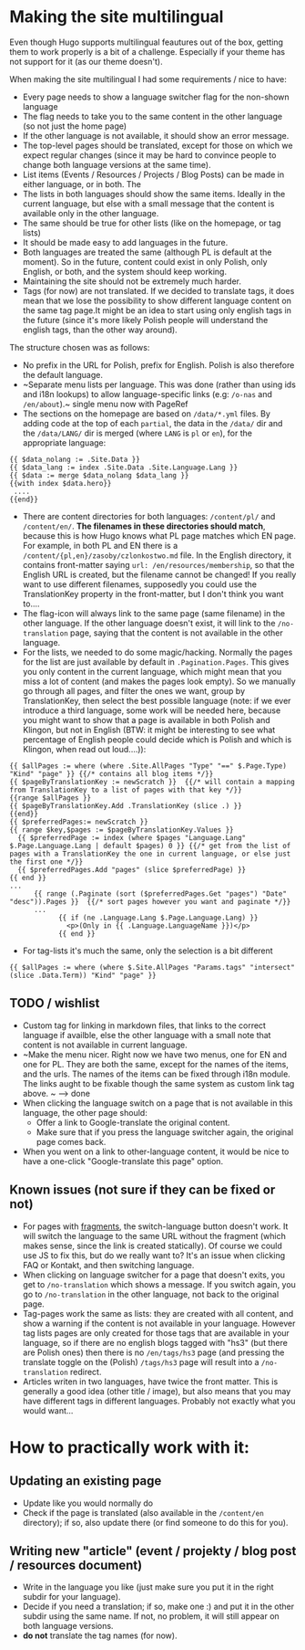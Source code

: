 # Making the site multilingual

Even though Hugo supports multilingual feautures out of the box, getting them to work properly is a bit of a challenge.
Especially if your theme has not support for it (as our theme doesn't).

When making the site multilingual I had some requirements / nice to have:
- Every page needs to show a language switcher flag for the non-shown language
- The flag needs to take you to the same content in the other language (so not just the home page)
- If the other language is not available, it should show an error message.
- The top-level pages should be translated, except for those on which we expect regular changes (since it may be hard to convince people to change both language versions at the same time).
- List items (Events / Resources / Projects / Blog Posts) can be made in either language, or in both. The 
- The lists in both languages should show the same items. Ideally in the current language, but else with a small message that the content is available only in the other language.
- The same should be true for other lists (like on the homepage, or tag lists)
- It should be made easy to add languages in the future.
- Both languages are treated the same (although PL is default at the moment). So in the future, content could exist in only Polish, only English, or both, and the system should keep working.
- Maintaining the site should not be extremely much harder.
- Tags (for now) are not translated. If we decided to translate tags, it does mean that we lose the possibility to show different language content on the same tag page.It might be an idea to start using only english tags in the future (since it's more likely Polish people will understand the english tags, than the other way around).

The structure chosen was as follows:
- No prefix in the URL for Polish, prefix for English. Polish is also therefore the default language.
- ~Separate menu lists per language. This was done (rather than using ids and i18n lookups) to allow language-specific links (e.g: `/o-nas` and `/en/about`).~ single menu now with PageRef
- The sections on the homepage are based on `/data/*.yml` files. By adding code at the top of each `partial`, the data in the `/data/` dir and the `/data/LANG/` dir is merged (where `LANG` is `pl` or `en`), for the appropriate language:
```
{{ $data_nolang := .Site.Data }}
{{ $data_lang := index .Site.Data .Site.Language.Lang }}
{{ $data := merge $data_nolang $data_lang }}
{{with index $data.hero}}
 ....
{{end}}
```
- There are content directories for both languages: `/content/pl/` and `/content/en/`. **The filenames in these directories should match**, because this is how Hugo knows what PL page matches which EN page. For example, in both PL and EN there is a `/content/{pl,en}/zasoby/czlonkostwo.md` file. In the English directory, it contains front-matter saying `url: /en/resources/membership`, so that the English URL is created, but the filename cannot be changed! If you really want to use different filenames, supposedly you could use the TranslationKey property in the front-matter, but I don't think you want to....
- The flag-icon will always link to the same page (same filename) in the other language. If the other language doesn't exist, it will link to the `/no-translation` page, saying that the content is not available in the other language.
- For the lists, we needed to do some magic/hacking. Normally the pages for the list are just available by default in `.Pagination.Pages`. This gives you only content in the current language, which might mean that you miss a lot of content (and makes the pages look empty). So we manually go through all pages, and filter the ones we want, group by TranslationKey, then select the best possible language (note: if we ever introduce a third language, some work will be needed here, because you might want to show that a page is available in both Polish and Klingon, but not in English (BTW: it might be interesting to see what percentage of English people could decide which is Polish and which is Klingon, when read out loud....)):
```
{{ $allPages := where (where .Site.AllPages "Type" "==" $.Page.Type) "Kind" "page" }} {{/* contains all blog items */}}
{{ $pageByTranslationKey := newScratch }}  {{/* will contain a mapping from TranslationKey to a list of pages with that key */}}
{{range $allPages }}
{{ $pageByTranslationKey.Add .TranslationKey (slice .) }}
{{end}}
{{ $preferredPages:= newScratch }}
{{ range $key,$pages := $pageByTranslationKey.Values }}
  {{ $preferredPage := index (where $pages "Language.Lang" $.Page.Language.Lang | default $pages) 0 }} {{/* get from the list of pages with a TranslationKey the one in current language, or else just the first one */}}
  {{ $preferredPages.Add "pages" (slice $preferredPage) }}
{{ end }}
...
      {{ range (.Paginate (sort ($preferredPages.Get "pages") "Date" "desc")).Pages }}  {{/* sort pages however you want and paginate */}}
      ...
            {{ if (ne .Language.Lang $.Page.Language.Lang) }} 
              <p>(Only in {{ .Language.LanguageName }})</p>
            {{ end }}
```
- For tag-lists it's much the same, only the selection is a bit different
```
{{ $allPages := where (where $.Site.AllPages "Params.tags" "intersect" (slice .Data.Term)) "Kind" "page" }}
```


## TODO / wishlist
- Custom tag for linking in markdown files, that links to the correct language if availble, else the other language with a small note that content is not available in current language.
- ~Make the menu nicer. Right now we have two menus, one for EN and one for PL. They are both the same, except for the names of the items, and the urls. The names of the items can be fixed through i18n module. The links aught to be fixable though the same system as custom link tag above. ~ --> done
- When clicking the language switch on a page that is not available in this language, the other page should:
    - Offer a link to Google-translate the original content.
    - Make sure that if you press the language switcher again, the original page comes back.
- When you went on a link to other-language content, it would be nice to have a one-click "Google-translate this page" option.

## Known issues (not sure if they can be fixed or not)

- For pages with [fragments](https://en.wikipedia.org/wiki/URI_fragment), the switch-language button doesn't work. It will switch the language to the same URL without the fragment (which makes sense, since the link is created statically). Of course we could use JS to fix this, but do we really want to?
It's an issue when clicking FAQ or Kontakt, and then switching language.
- When clicking on language switcher for a page that doesn't exits, you get to `/no-translation` which shows a message. If you switch again, you go to `/no-translation` in the other language, not back to the original page.
- Tag-pages work the same as lists: they are created with all content, and show a warning if the content is not available in your language. However tag lists pages are only created for those tags that are available in your language, so if there are no english blogs tagged with "hs3" (but there are Polish ones) then there is no `/en/tags/hs3` page (and pressing the translate toggle on the (Polish) `/tags/hs3` page will result into a `/no-translation` redirect.
- Articles writen in two languages, have twice the front matter. This is generally a good idea (other title / image), but also means that you may have different tags in different languages. Probably not exactly what you would want...

# How to practically work with it:
## Updating an existing page
- Update like you would normally do
- Check if the page is translated (also available in the `/content/en` directory); if so, also update there (or find someone to do this for you).

## Writing new "article" (event / projekty / blog post / resources document)
- Write in the language you like (just make sure you put it in the right subdir for your language).
- Decide if you need a translation; if so, make one :) and put it in the other subdir using the same name. If not, no problem, it will still appear on both language versions.
- **do not** translate the tag names (for now).
